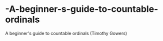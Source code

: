 # -A-beginner-s-guide-to-countable-ordinals
 A beginner's guide to countable ordinals (Timothy Gowers)
